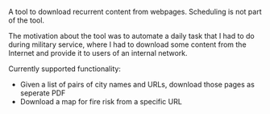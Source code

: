 A tool to download recurrent content from webpages. Scheduling is not part of the tool.

The motivation about the tool was to automate a daily task that I had to do during military service, where I had to
download some content from the Internet and provide it to users of an internal network.

Currently supported functionality:
* Given a list of pairs of city names and URLs, download those pages as seperate PDF
* Download a map for fire risk from a specific URL
